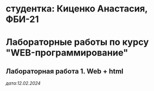 # студентка: Киценко Анастасия, ФБИ-21

# Лабораторные работы по курсу "WEB-программирование"

## Лабораторная работа 1. Web + html

*дата:12.02.2024*
